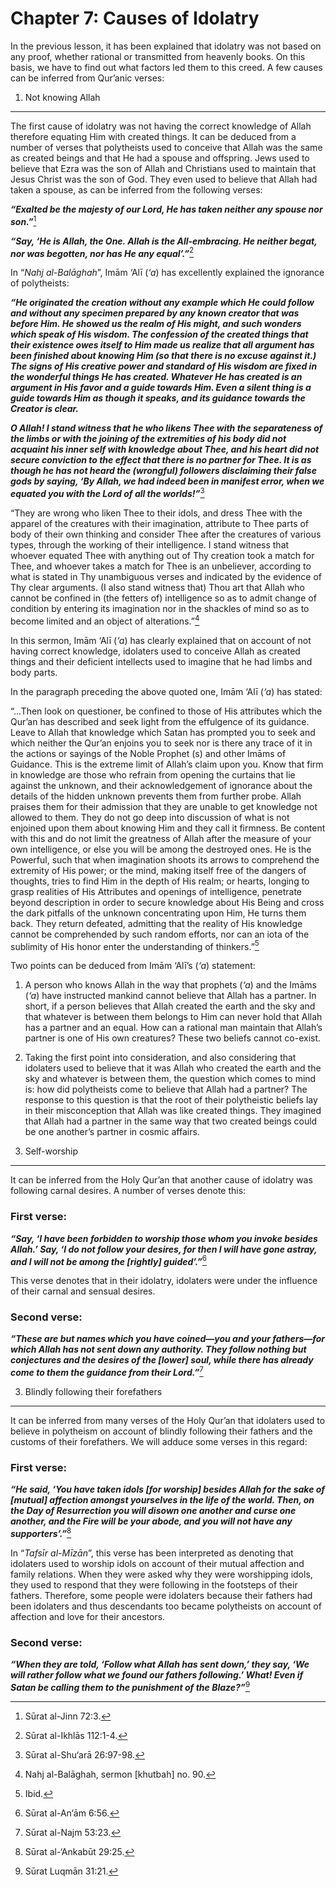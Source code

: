 Chapter 7: Causes of Idolatry
=============================

In the previous lesson, it has been explained that idolatry was not
based on any proof, whether rational or transmitted from heavenly books.
On this basis, we have to find out what factors led them to this creed.
A few causes can be inferred from Qur’anic verses:

1. Not knowing Allah
--------------------

The first cause of idolatry was not having the correct knowledge of
Allah therefore equating Him with created things. It can be deduced from
a number of verses that polytheists used to conceive that Allah was the
same as created beings and that He had a spouse and offspring. Jews used
to believe that Ezra was the son of Allah and Christians used to
maintain that Jesus Christ was the son of God. They even used to believe
that Allah had taken a spouse, as can be inferred from the following
verses:

***“Exalted be the majesty of our Lord, He has taken neither any spouse
nor son.”***[^1]

***“Say, ‘He is Allah, the One. Allah is the All-embracing. He neither
begat, nor was begotten, nor has He any equal’.”***[^2]

In “*Nahj al-Balāghah*”, Imām ‘Alī (*‘a*) has excellently explained the
ignorance of polytheists:

***“He originated the creation without any example which He could follow
and without any specimen prepared by any known creator that was before
Him. He showed us the realm of His might, and such wonders which speak
of His wisdom. The confession of the created things that their existence
owes itself to Him made us realize that all argument has been finished
about knowing Him (so that there is no excuse against it.) The signs of
His creative power and standard of His wisdom are fixed in the wonderful
things He has created. Whatever He has created is an argument in His
favor and a guide towards Him. Even a silent thing is a guide towards
Him as though it speaks, and its guidance towards the Creator is
clear.***

***O Allah! I stand witness that he who likens Thee with the
separateness of the limbs or with the joining of the extremities of his
body did not acquaint his inner self with knowledge about Thee, and his
heart did not secure conviction to the effect that there is no partner
for Thee. It is as though he has not heard the (wrongful) followers
disclaiming their false gods by saying, ‘By Allah, we had indeed been in
manifest error, when we equated you with the Lord of all the
worlds!”***[^3]

“They are wrong who liken Thee to their idols, and dress Thee with the
apparel of the creatures with their imagination, attribute to Thee parts
of body of their own thinking and consider Thee after the creatures of
various types, through the working of their intelligence. I stand
witness that whoever equated Thee with anything out of Thy creation took
a match for Thee, and whoever takes a match for Thee is an unbeliever,
according to what is stated in Thy unambiguous verses and indicated by
the evidence of Thy clear arguments. (I also stand witness that) Thou
art that Allah who cannot be confined in (the fetters of) intelligence
so as to admit change of condition by entering its imagination nor in
the shackles of mind so as to become limited and an object of
alterations.”[^4]

In this sermon, Imām ‘Alī (*‘a*) has clearly explained that on account
of not having correct knowledge, idolaters used to conceive Allah as
created things and their deficient intellects used to imagine that he
had limbs and body parts.

In the paragraph preceding the above quoted one, Imām ‘Alī (*‘a*) has
stated:

“…Then look on questioner, be confined to those of His attributes which
the Qur’an has described and seek light from the effulgence of its
guidance. Leave to Allah that knowledge which Satan has prompted you to
seek and which neither the Qur’an enjoins you to seek nor is there any
trace of it in the actions or sayings of the Noble Prophet (s) and other
Imāms of Guidance. This is the extreme limit of Allah’s claim upon you.
Know that firm in knowledge are those who refrain from opening the
curtains that lie against the unknown, and their acknowledgement of
ignorance about the details of the hidden unknown prevents them from
further probe. Allah praises them for their admission that they are
unable to get knowledge not allowed to them. They do not go deep into
discussion of what is not enjoined upon them about knowing Him and they
call it firmness. Be content with this and do not limit the greatness of
Allah after the measure of your own intelligence, or else you will be
among the destroyed ones. He is the Powerful, such that when imagination
shoots its arrows to comprehend the extremity of His power; or the mind,
making itself free of the dangers of thoughts, tries to find Him in the
depth of His realm; or hearts, longing to grasp realities of His
Attributes and openings of intelligence, penetrate beyond description in
order to secure knowledge about His Being and cross the dark pitfalls of
the unknown concentrating upon Him, He turns them back. They return
defeated, admitting that the reality of His knowledge cannot be
comprehended by such random efforts, nor can an iota of the sublimity of
His honor enter the understanding of thinkers.”[^5]

Two points can be deduced from Imām ‘Alī’s (*‘a*) statement:

1. A person who knows Allah in the way that prophets (*‘a*) and the
Imāms (*‘a*) have instructed mankind cannot believe that Allah has a
partner. In short, if a person believes that Allah created the earth and
the sky and that whatever is between them belongs to Him can never hold
that Allah has a partner and an equal. How can a rational man maintain
that Allah’s partner is one of His own creatures? These two beliefs
cannot co-exist.

2. Taking the first point into consideration, and also considering that
idolaters used to believe that it was Allah who created the earth and
the sky and whatever is between them, the question which comes to mind
is: how did polytheists come to believe that Allah had a partner? The
response to this question is that the root of their polytheistic beliefs
lay in their misconception that Allah was like created things. They
imagined that Allah had a partner in the same way that two created
beings could be one another’s partner in cosmic affairs.

2. Self-worship
---------------

It can be inferred from the Holy Qur’an that another cause of idolatry
was following carnal desires. A number of verses denote this:

### First verse:

***“Say, ‘I have been forbidden to worship those whom you invoke besides
Allah.’ Say, ‘I do not follow your desires, for then I will have gone
astray, and I will not be among the [rightly] guided’.”***[^6]

This verse denotes that in their idolatry, idolaters were under the
influence of their carnal and sensual desires.

### Second verse:

***“These are but names which you have coined—you and your fathers—for
which Allah has not sent down any authority. They follow nothing but
conjectures and the desires of the [lower] soul, while there has already
come to them the guidance from their Lord.”***[^7]

3. Blindly following their forefathers
--------------------------------------

It can be inferred from many verses of the Holy Qur’an that idolaters
used to believe in polytheism on account of blindly following their
fathers and the customs of their forefathers. We will adduce some verses
in this regard:

### First verse:

***“He said, ‘You have taken idols [for worship] besides Allah for the
sake of [mutual] affection amongst yourselves in the life of the world.
Then, on the Day of Resurrection you will disown one another and curse
one another, and the Fire will be your abode, and you will not have any
supporters’.”***[^8]

In “*Tafsīr al-Mīzān*”, this verse has been interpreted as denoting that
idolaters used to worship idols on account of their mutual affection and
family relations. When they were asked why they were worshipping idols,
they used to respond that they were following in the footsteps of their
fathers. Therefore, some people were idolaters because their fathers had
been idolaters and thus descendants too became polytheists on account of
affection and love for their ancestors.

### Second verse:

***“When they are told, ‘Follow what Allah has sent down,’ they say, ‘We
will rather follow what we found our fathers following.’ What! Even if
Satan be calling them to the punishment of the Blaze?”***[^9]

[^1]: Sūrat al-Jinn 72:3.

[^2]: Sūrat al-Ikhlās 112:1-4.

[^3]: Sūrat al-Shu‘arā 26:97-98.

[^4]: Nahj al-Balāghah, sermon [khutbah] no. 90.

[^5]: Ibid.

[^6]: Sūrat al-An‘ām 6:56.

[^7]: Sūrat al-Najm 53:23.

[^8]: Sūrat al-‘Ankabūt 29:25.

[^9]: Sūrat Luqmān 31:21.


